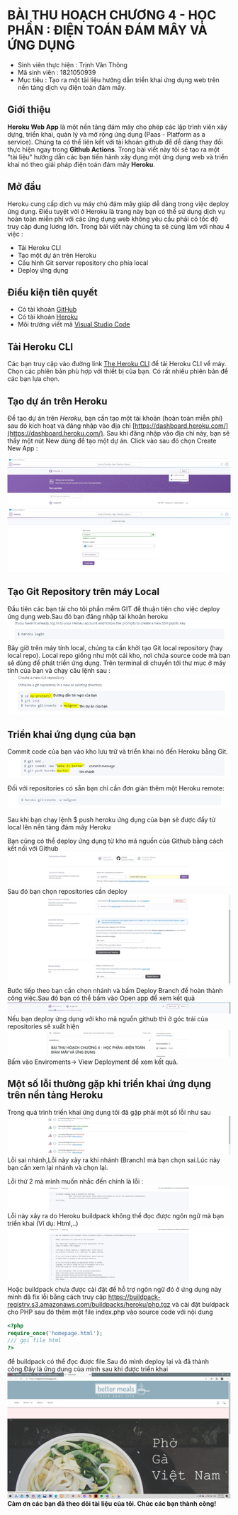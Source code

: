 # BÀI THU HOẠCH CHƯƠNG 4 - HỌC PHẦN : ĐIỆN TOÁN ĐÁM MÂY VÀ ỨNG DỤNG
- Sinh viên thực hiện : Trịnh Văn Thông
- Mã sinh viên : 1821050939
- Mục tiêu : Tạo ra một tài liệu hướng dẫn triển khai ứng dụng web trên nền tảng dịch vụ điện toán đám mây.
## Giới thiệu
**Heroku Web App** là một nền tảng đám mây cho phép các lập trình viên xây dựng, triển khai, quản lý và mở rộng ứng dụng (Paas - Platform as a service). Chúng ta có thể liên kết với tài khoản github để dễ dàng thay đổi thực hiện ngay trong **Github Actions**.
Trong bài viết này tôi sẽ tạo ra một "tài liệu" hướng dẫn các bạn tiến hành xây dụng một ứng dụng web và triển khai nó theo giải pháp điện toán đám mây **Heroku**.

## Mở đầu
Heroku cung cấp dịch vụ máy chủ đám mây giúp dễ dàng trong việc deploy ứng dụng. Điều tuyệt vời ở Heroku là trang này bạn có thể sử dụng dịch vụ hoàn toàn miễn phí với các ứng dụng web không yêu cầu phải có tốc độ truy câp dung lương lớn.
Trong bài viết này chúng ta sẽ cùng làm với nhau 4 việc :
- Tải Heroku CLI
- Tạo một dự án trên Heroku
- Cấu hình Git server repository cho phía local
- Deploy ứng dụng

## Điều kiện tiên quyết
- Có tài khoản [GitHub](https://github.com/)
- Có tài khoản [Heroku](https://dashboard.heroku.com/)
- Môi trường viết mã [Visual Studio Code](https://code.visualstudio.com/)

## Tải Heroku CLI
Các bạn truy cập vào đường link [The Heroku CLI](https://devcenter.heroku.com/articles/heroku-cli) để tải Heroku CLI về máy. Chọn các phiên bản phù hợp với thiết bị của bạn. Có rất nhiều phiên bản để các bạn lựa chọn.

## Tạo dự án trên Heroku
Để tạo dự án trên *Heroku*, bạn cần tạo một tài khoản (hoàn toàn miễn phí) sau đó kích hoạt và đăng nhập vào địa chỉ [https://dashboard.heroku.com/](https://dashboard.heroku.com/). Sau khi đăng nhập vào địa chỉ này, bạn sẽ thấy một nút New dùng để tạo một dự án. Click vào sau đó chọn Create New App :

![alt text](./images/taoduan.JPG "title")
![alt text](./images/taoduan1.JPG "title")
## Tạo Git Repository trên máy Local
Đầu tiên các bạn tải cho tôi phần mềm GIT để thuận tiện cho việc deploy ứng dụng web.Sau đó bạn đăng nhập tài khoản heroku
![alt text](./images/herokulgin.JPG "title")
Bây giờ trên máy tính local, chúng ta cần khởi tạo Git local repository (hay local repo). Local repo giống như một cái kho, nơi chứa source code mà bạn sẽ dùng để phát triển ứng dụng. Trên terminal di chuyển tới thư mục ở máy tính của bạn và chạy câu lệnh sau :
![alt text](./images/code.JPG "title")
## Triển khai ứng dụng của bạn
Commit code của bạn vào kho lưu trữ và triển khai nó đến Heroku bằng Git.
![alt text](./images/deploycode1.JPG "title")

Đối với  repositories có sẵn bạn chỉ cần đơn giản thêm một Heroku remote:
![alt text](./images/hrkremote.JPG "title")

Sau khi bạn chạy lệnh  $ push heroku ứng dụng của bạn sẽ được đẩy từ local lên nền tảng đám mây Heroku

Bạn cũng có thể deploy ứng dụng từ kho mã nguồn của Github bằng cách kết nối với Github
![alt text](./images/deploygithub.JPG "title")
Sau đó bạn chọn repositories cần deploy
![alt text](./images/deploygithub1.JPG "title")
Bước tiếp theo bạn cần chọn nhánh và bấm Deploy Branch để hoàn thành công việc.Sau đó bạn có thể bấm vào Open app để xem kết quả
![alt text](./images/xemketquan.JPG "title")
Nếu bạn deploy ứng dụng với kho mã nguồn github thì ở góc trái của repositories sẽ xuất hiện 
![alt text](./images/xemketqua1.JPG "title")
Bấm vào Enviroments-> View Deployment  để xem kết quả.
## Một số lỗi thường gặp khi triển khai ứng dụng trên nền tảng Heroku
Trong quá trình triển khai ứng dụng tôi đã gặp phải một số lỗi như sau
![alt text](./images/error.JPG "title")
Lỗi sai nhánh,Lỗi này xảy ra khi nhánh (Branch) mà bạn chọn sai.Lúc này bạn cần xem lại nhánh và chọn lại.

Lỗi thứ 2 mà mình muốn nhắc đến chính là lỗi :
![alt text](./images/error2.JPG "title")
Lỗi này xảy ra do Heroku buildpack không thể đọc được ngôn ngữ mà bạn triển khai (Ví dụ: Html,..)
![alt text](./images/error1.JPG "title")
Hoặc buildpack chưa được cài đặt để hỗ trợ ngôn ngữ đó ở ứng dụng này mình đã fix lỗi bằng cách truy cập https://buildpack-registry.s3.amazonaws.com/buildpacks/heroku/php.tgz và cài đặt buldpack cho PHP sau đó thêm một file index.php vào source code với nội dung
``` PHP
<?php 
require_once('homepage.html');
/// gọi file html
?>
```
để buildpack có thể đọc được file.Sau đó mình deploy lại và đã thành công.Đây là ứng dụng của mình sau khi được triển khai
![alt text](./images/thanhcong1.PNG "title")
**Cảm ơn các bạn đã theo dõi tài liệu của tôi. Chúc các bạn thành công!**
